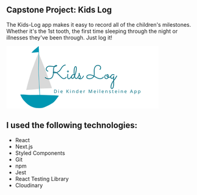 ## Capstone Project: Kids Log

The Kids-Log app makes it easy to record all of the children's milestones. Whether it's the 1st tooth, the first time sleeping through the night or illnesses they've been through. Just log it!

![logo](./resources/logokidslog.png)

## I used the following technologies: 
- React
- Next.js
- Styled Components
- Git
- npm
- Jest
- React Testing Library
- Cloudinary
